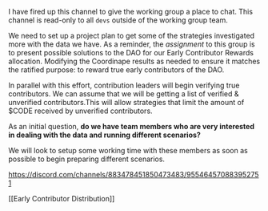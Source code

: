 I have fired up this channel to give the working group a place to chat. This channel is read-only to all `devs` outside of the working group team.

We need to set up a project plan to get some of the strategies investigated more with the data we have. As a reminder, the _assignment_ to this group is to present possible solutions to the DAO for our Early Contributor Rewards allocation. Modifying the Coordinape results as needed to ensure it matches the ratified purpose: to reward true early contributors of the DAO.

In parallel with this effort, contribution leaders will begin verifying true contributors. We can assume that we will be getting a list of verified & unverified contributors.This will allow strategies that limit the amount of $CODE received by unverified contributors.

As an initial question, **do we have team members who are very interested in dealing with the data and running different scenarios?**

We will look to setup some working time with these members as soon as possible to begin preparing different scenarios.

https://discord.com/channels/883478451850473483/955464570883952751

[[Early Contributor Distribution]]